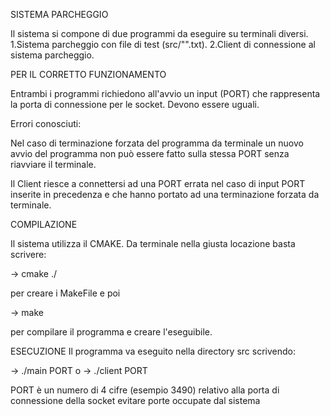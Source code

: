 SISTEMA PARCHEGGIO

  Il sistema si compone di due programmi da eseguire su terminali diversi.
  1.Sistema parcheggio con file di test (src/"".txt).
  2.Client di connessione al sistema parcheggio.


PER IL CORRETTO FUNZIONAMENTO

  Entrambi i programmi richiedono all'avvio un input (PORT) che rappresenta la
  porta di connessione per le socket.
  Devono essere uguali.

  Errori conosciuti:

  Nel caso di terminazione forzata del programma da terminale
  un nuovo avvio del programma non può essere fatto sulla stessa PORT senza riavviare
  il terminale.

  Il Client riesce a connettersi ad una PORT errata nel caso di input PORT inserite
  in precedenza e che hanno portato ad una terminazione forzata da terminale.


COMPILAZIONE

  Il sistema utilizza il CMAKE. Da terminale nella giusta locazione basta scrivere:

->   cmake ./

  per creare i MakeFile e poi

->  make

  per compilare il programma e creare l'eseguibile.


ESECUZIONE
  Il programma va eseguito nella directory src scrivendo:

-> ./main PORT
o
-> ./client PORT

PORT è un numero di 4 cifre (esempio 3490) relativo alla porta di connessione della socket
evitare porte occupate dal sistema
